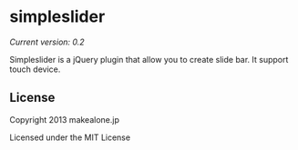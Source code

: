 # simpleslider
_Current version: 0.2_

Simpleslider is a jQuery plugin that allow you to create slide bar.
It support touch device.


## License

Copyright 2013 makealone.jp

Licensed under the MIT License
